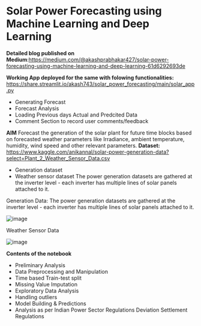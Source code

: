 # Solar Power Forecasting using Machine Learning and Deep Learning

**Detailed blog published on Medium**:https://medium.com/@akashprabhakar427/solar-power-forecasting-using-machine-learning-and-deep-learning-61d6292693de

**Working App deployed for the same with folowing functionalities:**
https://share.streamlit.io/akash743/solar_power_forecasting/main/solar_app.py
- Generating Forecast
- Forecast Analysis
- Loading Previous days Actual and Predcited Data
- Comment Section to record user comments/feedback 


**AIM**
Forecast the generation of the solar plant for future time blocks based on forecasted weather parameters like Irradiance, ambient temperature, humidity, wind speed and other relevant parameters.
**Dataset:** https://www.kaggle.com/anikannal/solar-power-generation-data?select=Plant_2_Weather_Sensor_Data.csv
- Generation dataset
- Weather sensor dataset
The power generation datasets are gathered at the inverter level - each inverter has multiple lines of solar panels attached to it.

Generation Data: 
The power generation datasets are gathered at the inverter level - each inverter has multiple lines of solar panels attached to it.												

![image](https://user-images.githubusercontent.com/57750483/132389199-707646ac-cb4d-41ae-8f5a-a63a72fcffc2.png)
						
Weather Sensor Data

![image](https://user-images.githubusercontent.com/57750483/132390415-896c6d3d-702c-4b51-b620-ef9fd54b9fda.png)

**Contents of the notebook**
- Preliminary Analysis
- Data Preprocessing and Manipulation
- Time based Train-test split
- Missing Value Imputation
- Exploratory Data Analysis
- Handling outliers
- Model Building & Predictions
- Analysis as per Indian Power Sector Regulations Deviation Settlement Regulations








